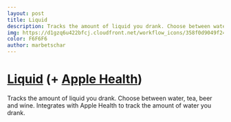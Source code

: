 ```yaml
---
layout: post
title: Liquid
description: Tracks the amount of liquid you drank. Choose between water, tea, beer and wine. Integrates with Apple Health to track the amount of water.
img: https://d1gzq6u422bfcj.cloudfront.net/workflow_icons/358f0d9049f24e7fa6da4fc3ca62282b.png
color: F6F6F6
author: marbetschar
---
```


<h1>
    <a href="https://workflow.is/workflows/358f0d9049f24e7fa6da4fc3ca62282b">Liquid</a>
     (+ <a href="https://www.apple.com/ios/health/" target="_blank">Apple Health</a>)
</h1>

Tracks the amount of liquid you drank. Choose between water, tea, beer and wine. Integrates with Apple Health to track the amount of water you drank.